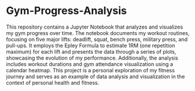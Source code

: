 # Gym-Progress-Analysis
This repository contains a Jupyter Notebook that analyzes and visualizes my gym progress over time. The notebook documents my workout routines, focusing on five major lifts: deadlift, squat, bench press, military press, and pull-ups. It employs the Epley Formula to estimate 1RM (one repetition maximum) for each lift and presents the data through a series of plots, showcasing the evolution of my performance. Additionally, the analysis includes workout durations and gym attendance visualization using a calendar heatmap. This project is a personal exploration of my fitness journey and serves as an example of data analysis and visualization in the context of personal health and fitness.
